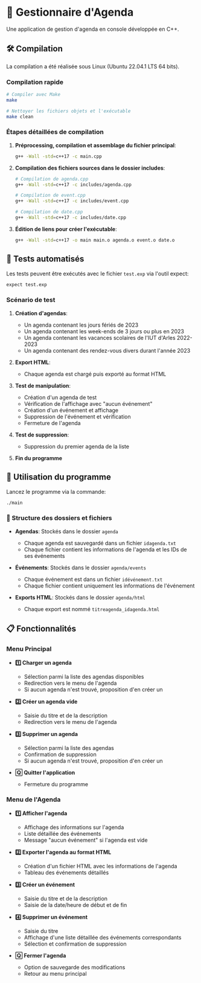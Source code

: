 # 📅 Gestionnaire d'Agenda

Une application de gestion d'agenda en console développée en C++.

## 🛠️ Compilation

La compilation a été réalisée sous Linux (Ubuntu 22.04.1 LTS 64 bits).

### Compilation rapide

```bash
# Compiler avec Make
make

# Nettoyer les fichiers objets et l'exécutable
make clean
```

### Étapes détaillées de compilation

1. **Préprocessing, compilation et assemblage du fichier principal**:
   ```bash
   g++ -Wall -std=c++17 -c main.cpp
   ```

2. **Compilation des fichiers sources dans le dossier includes**:
   ```bash
   # Compilation de agenda.cpp
   g++ -Wall -std=c++17 -c includes/agenda.cpp
   
   # Compilation de event.cpp
   g++ -Wall -std=c++17 -c includes/event.cpp
   
   # Compilation de date.cpp
   g++ -Wall -std=c++17 -c includes/date.cpp
   ```

3. **Édition de liens pour créer l'exécutable**:
   ```bash
   g++ -Wall -std=c++17 -o main main.o agenda.o event.o date.o
   ```

## 🧪 Tests automatisés

Les tests peuvent être exécutés avec le fichier `test.exp` via l'outil expect:

```bash
expect test.exp
```

### Scénario de test

1. **Création d'agendas**:
   * Un agenda contenant les jours fériés de 2023
   * Un agenda contenant les week-ends de 3 jours ou plus en 2023
   * Un agenda contenant les vacances scolaires de l'IUT d'Arles 2022-2023
   * Un agenda contenant des rendez-vous divers durant l'année 2023

2. **Export HTML**:
   * Chaque agenda est chargé puis exporté au format HTML

3. **Test de manipulation**:
   * Création d'un agenda de test
   * Vérification de l'affichage avec "aucun événement"
   * Création d'un événement et affichage
   * Suppression de l'événement et vérification
   * Fermeture de l'agenda

4. **Test de suppression**:
   * Suppression du premier agenda de la liste

5. **Fin du programme**

## 🚀 Utilisation du programme

Lancez le programme via la commande:

```bash
./main
```

### 📁 Structure des dossiers et fichiers

* **Agendas**: Stockés dans le dossier `agenda`
  * Chaque agenda est sauvegardé dans un fichier `idagenda.txt`
  * Chaque fichier contient les informations de l'agenda et les IDs de ses événements

* **Événements**: Stockés dans le dossier `agenda/events`
  * Chaque événement est dans un fichier `idévénement.txt`
  * Chaque fichier contient uniquement les informations de l'événement

* **Exports HTML**: Stockés dans le dossier `agenda/html`
  * Chaque export est nommé `titreagenda_idagenda.html`

## 📋 Fonctionnalités

### Menu Principal

* **1️⃣ Charger un agenda**
  * Sélection parmi la liste des agendas disponibles
  * Redirection vers le menu de l'agenda
  * Si aucun agenda n'est trouvé, proposition d'en créer un

* **2️⃣ Créer un agenda vide**
  * Saisie du titre et de la description
  * Redirection vers le menu de l'agenda

* **3️⃣ Supprimer un agenda**
  * Sélection parmi la liste des agendas
  * Confirmation de suppression
  * Si aucun agenda n'est trouvé, proposition d'en créer un

* **🅀 Quitter l'application**
  * Fermeture du programme

### Menu de l'Agenda

* **1️⃣ Afficher l'agenda**
  * Affichage des informations sur l'agenda
  * Liste détaillée des événements
  * Message "aucun événement" si l'agenda est vide

* **2️⃣ Exporter l'agenda au format HTML**
  * Création d'un fichier HTML avec les informations de l'agenda
  * Tableau des événements détaillés

* **3️⃣ Créer un événement**
  * Saisie du titre et de la description
  * Saisie de la date/heure de début et de fin

* **4️⃣ Supprimer un événement**
  * Saisie du titre
  * Affichage d'une liste détaillée des événements correspondants
  * Sélection et confirmation de suppression

* **🅀 Fermer l'agenda**
  * Option de sauvegarde des modifications
  * Retour au menu principal